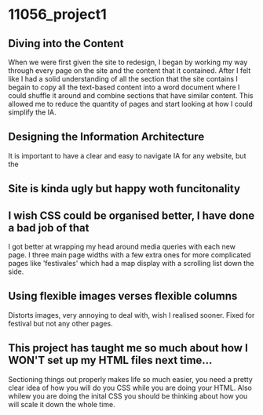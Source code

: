 # 11056_project1

## Diving into the Content
When we were first given the site to redesign, I began by working my way through every page on the site and the content that it contained. After I felt like I had a solid understanding of all the section that the site contains I begain to copy all the text-based content into a word document where I could shuffle it around and combine sections that have similar content. This allowed me to reduce the quantity of pages and start looking at how I could simplify the IA.

## Designing the Information Architecture
It is important to have a clear and easy to navigate IA for any website, but the 


## Site is kinda ugly but happy woth funcitonality


## I wish CSS could be organised better, I have done a bad job of that

I got better at wrapping my head around media queries with each new page. I three main page widths with a few extra ones for more complicated pages like 'festivales' which had a map display with a scrolling list down the side.


## Using flexible images verses flexible columns
Distorts images, very annoying to deal with, wish I realised sooner. Fixed for festival but not any other pages.


 
## This project has taught me so much about how I WON'T set up my HTML files next time...
Sectioning things out properly makes life so much easier, you need a pretty clear idea of how you will do you CSS while you are doing your HTML. Also whilew you are doing the inital CSS you should be thinking about how you will scale it down the whole time.